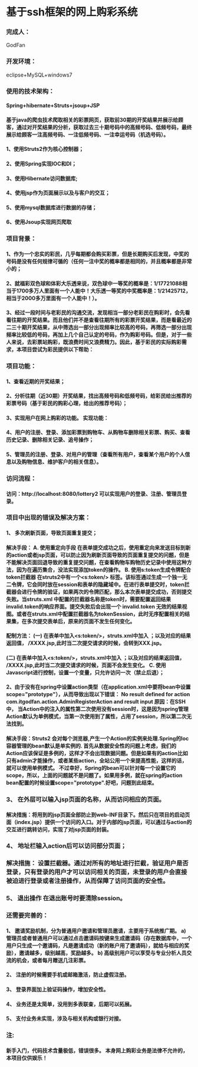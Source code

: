 # 基于ssh框架的网上购彩系统
### 完成人：
GodFan
### 开发环境：
eclipse+MySQL+windows7
### 使用的技术架构：
#### Spring+hibernate+Struts+jsoup+JSP
#### 基于java的爬虫技术爬取相关的彩票网页，获取前30期的开奖结果并展示给顾客，通过对开奖结果的分析，获取过去三十期号码中的高频号码、低频号码，最终展示给顾客一注高频号码、一注低频号码、一注幸运号码（机选号码）。 
#### 1、使用Struts2作为核心控制器；
#### 2、使用Spring实现IOC和DI；
#### 3、使用Hibernate访问数据库;
#### 4、使用jsp作为页面展示以及与客户的交互；
#### 5、使用mysql数据库进行数据的存储；
#### 6、使用Jsoup实现网页爬取 
### 项目背景：
#### 1、作为一个忠实的彩民，几乎每期都会购买彩票，但是长期购买后发现，中奖的号码是没有任何规律可循的（任何一注中奖的概率都是相同的，并且概率都是非常小的；
#### 2、就福彩双色球和体彩大乐透来说，双色球中一等奖的概率是：1/17721088相当于1700多万人里面有一个人能中！大乐透一等奖的中奖概率是：1/21425712，相当于2000多万里面有一个人能中！）。
#### 3、经过一段时间与老彩民的沟通交流，发现相当一部分老彩民在购彩时，会先看看往期的开奖结果。而且他们并不是查看往期所有的彩票开奖结果，而是看最近的二三十期开奖结果，从中筛选出一部分出现频率比较高的号码，再筛选一部分出现频率比较低的号码，再加上几个自己认定的号码，作为购彩号码。但是，对于一些人来说，去彩票站购彩，既浪费时间又浪费精力。因此，基于彩民的实际购彩需求，本项目尝试为彩民提供以下帮助：
### 项目功能：
#### 1、查看近期的开奖结果；
#### 2、分析往期（近30期）开奖结果，找出高频号码和低频号码，给彩民给出推荐的彩票号码（基于彩民的购彩心理，给出的推荐号码）；
#### 3、实现用户在网上购彩的功能。 实现功能：
#### 4、用户的注册、登录、添加彩票到购物车、从购物车删除相关彩票、购买、查看历史记录、删除相关记录、追号操作；
#### 5、管理员的注册、登录、对用户的管理（查看所有用户，查看某个用户的个人信息以及购物信息、维护客户的相关信息）。
### 访问流程： 
#### 访问：http://localhost:8080/lottery2  可以实现用户的登录、注册、管理员登录。
### 项目中出现的错误及解决方案：
#### 1、	多次刷新页面，导致页面重复提交；
#### 解决手段： A.	使用重定向手段 在表单提交成功之后，使用重定向来发送目标到新的action或者jsp页面，可以防止因为刷新页面导致的页面重复提交的问题，但是不能解决页面回退导致的重复提交问题，在查看购物车购物历史记录中使用这种方法，因为在遍历集合，没法实现添加token的操作。 B.	使用s:token生成令牌配合token拦截器 在struts2中有一个<s:token/> 标签。该标签通过生成一个独一无二令牌，它会同时放在session和表单的隐藏域中。在进行表单提交时，token拦截器会进行令牌的验证，如果两次的令牌匹配，那么本次表单提交成功，否则提交失败。当struts.xml 中配置的拦截器名称是token时，需要配置返回结果invalid.token的响应界面。提交失败后会出现一个 invalid.token 无效的结果视图。或者在struts.xml中配置拦截器名为tokenSession，此时无序配置相关的结果集，在多次提交表单后，原来的页面不发生任何变化。 
#### 配制方法： (一)	在表单中加入<s:token/>，struts.xml中加入 ；以及对应的结果返回值， /XXXX.jsp,此时当二次提交请求的时候，会转到XXX.jsp。 
#### (二)	在表单中加入<s:token/>，struts.xml中加入 ；以及对应的结果返回值， /XXXX.jsp,此时当二次提交请求的时候，页面不会发生变化。 C.	使用Javascript进行控制，设置一个变量，只允许访问一次（禁止后退）；
#### 2、由于没有在spring中设置action类型（在application.xml中要将bean中设置scope="prototype"），从而导致出现以下错误： No result defined for action com.itgodfan.action.AdminRegisterAction and result input 原因：在SSH中， 当Action中的注入的属性第二次使用没有session时，这是因为spring管理Action默认为单例模式，当第一次使用到了属性，占用了session，所以第二次无法找到。
#### 解决手段：Struts2 会对每个浏览器,产生一个Action的实例来处理.Spring的Ioc容器管理的bean默认是单实例的. 首先从数据安全性的问题上考虑，我们的Action应该保证是多例的，这样才不会出现数据问题。但是如果有的action比如只有admin才能操作，或者某些action，全站公用一个来提高性能，这样的话，就可以使用单例模式。 不过幸好，Spring的bean可以针对每一个设置它的scope，所以，上面的问题就不是问题了。如果用多例，就在spring的action bean配置的时候设置scope="prototype".好吧，问题到此结束。
### 3、	在外层可以输入jsp页面的名称，从而访问相应的页面。 
#### 解决措施：将用到的jsp页面全部防止到web-INF目录下。然后只在项目的启动页面（index.jsp）提供一个访问的入口。对于内部的jsp页面，可以通过与action的交互进行跳转访问，实现了对jsp页面的封装。
### 4、	地址栏输入action后可以访问部分页面； 
### 解决措施： 设置拦截器。通过对所有的地址进行拦截，验证用户是否登录，只有登录的用户才可以访问相关的页面，未登录的用户会直接被迫进行登录或者注册操作，从而保障了访问页面的安全性。 
### 5、	退出操作 在退出账号时要清除session。 

### 还需要完善的：
#### 1、	邀请奖励机制，分为普通用户邀请和管理员邀请，主要用于系统推广期。 a)	管理员或者普通用户可以通过点击邀请码按键来生成邀请码（存在数据库中，一个用户只生成一个邀请码，凡是邀请成功（新的账户用了邀请码），就给与相应的奖励），邀请越多，级别越高，奖励越多。 b)	高级别用户可以享受与专业分析人员交流的机会，或者每月赠送几注彩票。
#### 2、	注册的时候需要手机或邮箱激活，防止虚假注册。 
#### 3、	登录界面加上验证码操作，增加安全性。 
#### 4、	业务还是太简单，没用到多表联查，后期可以拓展。 
#### 5、	支付业务未实现，涉及与相关机构或银行对接。
### 注:
#### 新手入门，代码技术含量极低，错误很多。 本身网上购彩业务是法律不允许的，本项目仅供娱乐！

